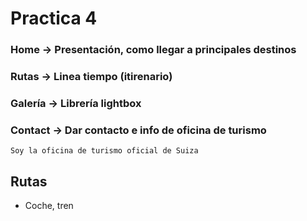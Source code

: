# Practica 4

### Home -> Presentación, como llegar a principales destinos
### Rutas -> Linea tiempo (itirenario)
### Galería -> Librería lightbox
### Contact -> Dar contacto e info de oficina de turismo

```Soy la oficina de turismo oficial de Suiza```



## Rutas 

- Coche, tren